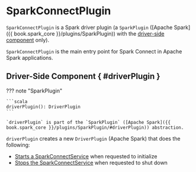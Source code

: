 # SparkConnectPlugin

`SparkConnectPlugin` is a Spark driver plugin (a `SparkPlugin` ([Apache Spark]({{ book.spark_core }}/plugins/SparkPlugin)) with the [driver-side component](#driverPlugin) only).

`SparkConnectPlugin` is the main entry point for Spark Connect in Apache Spark applications.

## Driver-Side Component { #driverPlugin }

??? note "SparkPlugin"

    ```scala
    driverPlugin(): DriverPlugin
    ```

    `driverPlugin` is part of the `SparkPlugin` ([Apache Spark]({{ book.spark_core }}/plugins/SparkPlugin/#driverPlugin)) abstraction.

`driverPlugin` creates a new `DriverPlugin` (Apache Spark) that does the following:

* [Starts a SparkConnectService](SparkConnectService.md#start) when requested to initialize
* [Stops the SparkConnectService](SparkConnectService.md#stop) when requested to shut down
